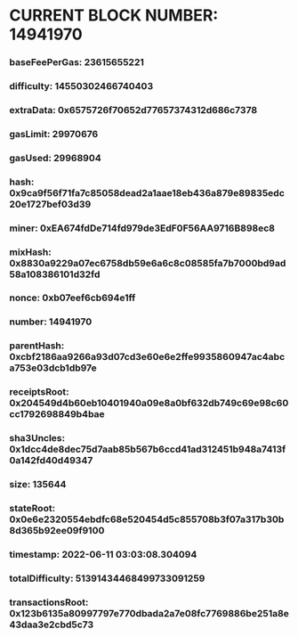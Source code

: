 # CURRENT BLOCK NUMBER: 14941970

### baseFeePerGas: 23615655221
### difficulty: 14550302466740403
### extraData: 0x6575726f70652d77657374312d686c7378
### gasLimit: 29970676
### gasUsed: 29968904
### hash: 0x9ca9f56f71fa7c85058dead2a1aae18eb436a879e89835edc20e1727bef03d39
### miner: 0xEA674fdDe714fd979de3EdF0F56AA9716B898ec8
### mixHash: 0x8830a9229a07ec6758db59e6a6c8c08585fa7b7000bd9ad58a108386101d32fd
### nonce: 0xb07eef6cb694e1ff
### number: 14941970
### parentHash: 0xcbf2186aa9266a93d07cd3e60e6e2ffe9935860947ac4abca753e03dcb1db97e
### receiptsRoot: 0x204549d4b60eb10401940a09e8a0bf632db749c69e98c60cc1792698849b4bae
### sha3Uncles: 0x1dcc4de8dec75d7aab85b567b6ccd41ad312451b948a7413f0a142fd40d49347
### size: 135644
### stateRoot: 0x0e6e2320554ebdfc68e520454d5c855708b3f07a317b30b8d365b92ee09f9100
### timestamp: 2022-06-11 03:03:08.304094
### totalDifficulty: 51391434468499733091259
### transactionsRoot: 0x123b6135a80997797e770dbada2a7e08fc7769886be251a8e43daa3e2cbd5c73
